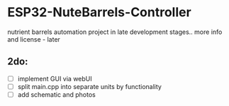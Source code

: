 # ESP32-NuteBarrels-Controller
nutrient barrels automation project
in late development stages..
more info and license - later

## 2do:
 - [ ] implement GUI via webUI
 - [ ] split main.cpp into separate units by functionality
 - [ ] add schematic and photos

